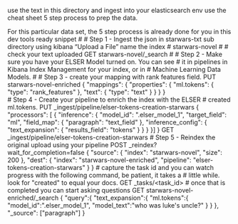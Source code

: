 use the text in this directory and ingest into your elasticsearch env
use the cheat sheet 5 step process to prep the data.

For this particular data set, the 5 step process is already done for you in this dev tools ready
snippet
\# 
\# Step 1 - Ingest the json in starwars-txt sub directory using kibana “Upload a File” name the index 
\# starwars-novel
\#
\# check your text uploaded
GET starwars-novel/_search
\#
\# Step 2 - Make sure you have your ELSER Model turned on.  You can see 
\# it in pipelines in Kibana Index Management for your index, or in 
\# Machine Learning Data Models.
\#
\# Step 3 - create your mapping with rank features field.
PUT starwars-novel-enriched
{
  "mappings": {
    "properties": {
      "ml.tokens": {
        "type": "rank_features"
      },
      "text": {
        "type": "text"
      }
    }
  }
}  
\# Step 4 - Create your pipeline to enrich the index with the ELSER
\# created ml.tokens.
PUT _ingest/pipeline/elser-tokens-creation-starwars
{
  "processors": [
    {
      "inference": {
        "model_id": ".elser_model_1",
        "target_field": "ml",
        "field_map": {
          "paragraph": "text_field"
        },
        "inference_config": {
          "text_expansion": {
            "results_field": "tokens"
          }
        }
      }
    }]
}
GET _ingest/pipeline/elser-tokens-creation-starwars
\# Step 5 - Reindex the original upload using your pipeline
POST _reindex?wait_for_completion=false
{
  "source": {
    "index": "starwars-novel",
    "size": 200
  },
  "dest": {
    "index": "starwars-novel-enriched",
    "pipeline": "elser-tokens-creation-starwars"
  }
}
\# capture the task id and you can watch progress with the following command, be patient, it takes a
\# little while.  look for "created" to equal your docs.
GET _tasks/<task_id>
\# once that is completed you can start asking questions
GET starwars-novel-enriched/_search
{
   "query":{
      "text_expansion":{
         "ml.tokens":{
            "model_id":".elser_model_1",
            "model_text":"who was luke's uncle?"
         }
      }
   },
   "_source": ["paragraph"]
}
